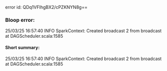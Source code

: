 error id: QDq1VFIhgBX2/cPZKNYN8g==
### Bloop error:

25/03/25 16:57:40 INFO SparkContext: Created broadcast 2 from broadcast at DAGScheduler.scala:1585
#### Short summary: 

25/03/25 16:57:40 INFO SparkContext: Created broadcast 2 from broadcast at DAGScheduler.scala:1585